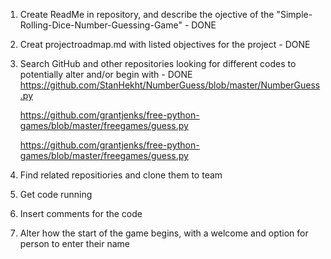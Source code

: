 1. Create ReadMe in repository, and describe the ojective of the "Simple-Rolling-Dice-Number-Guessing-Game" - DONE
2. Creat projectroadmap.md with listed objectives for the project - DONE
2. Search GitHub and other repositories looking for different codes to potentially alter and/or begin with - DONE
   https://github.com/StanHekht/NumberGuess/blob/master/NumberGuess.py
  
    https://github.com/grantjenks/free-python-games/blob/master/freegames/guess.py
  
    https://github.com/grantjenks/free-python-games/blob/master/freegames/guess.py
3. Find related repositiories and clone them to team
4. Get code running
5. Insert comments for the code
6. Alter how the start of the game begins, with a welcome and option for person to enter their name
